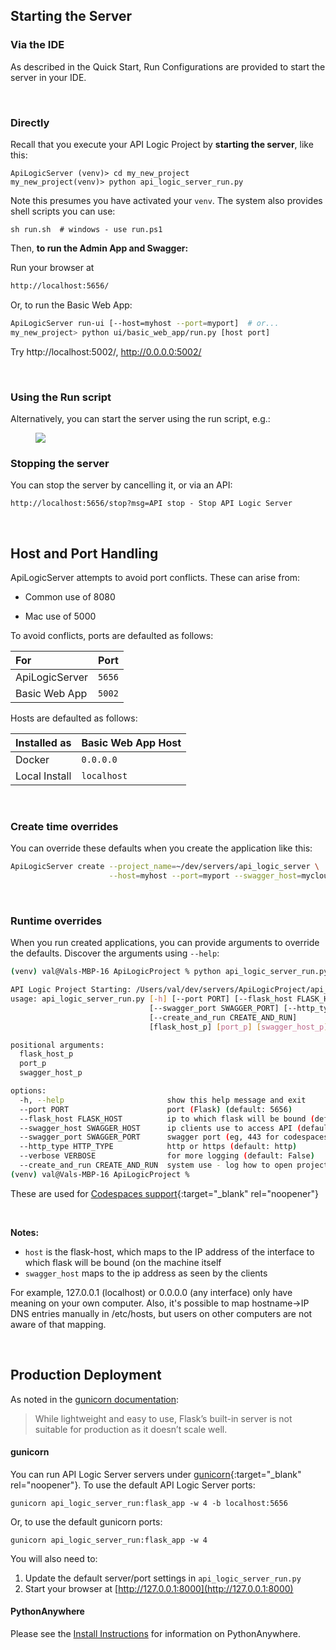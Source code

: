 
## Starting the Server

### Via the IDE

As described in the Quick Start, Run Configurations are provided to start the server in your IDE.

&nbsp;

### Directly

Recall that you execute your API Logic Project by __starting the server__, like this:

```
ApiLogicServer (venv)> cd my_new_project
my_new_project(venv)> python api_logic_server_run.py
```
Note this presumes you have activated your `venv`.  The system also provides shell scripts you can use:
```
sh run.sh  # windows - use run.ps1
```

Then, __to run the Admin App and Swagger:__

Run your browser at

```html
http://localhost:5656/
```

Or, to run the Basic Web App:

```bash
ApiLogicServer run-ui [--host=myhost --port=myport]  # or...
my_new_project> python ui/basic_web_app/run.py [host port]
```

Try http://localhost:5002/, http://0.0.0.0:5002/

&nbsp;

### Using the Run script

Alternatively, you can start the server using the run script, e.g.:

<figure><img src="https://github.com/valhuber/apilogicserver/wiki/images/server-run.png"></figure>

### Stopping the server

You can stop the server by cancelling it, or via an API:

```
http://localhost:5656/stop?msg=API stop - Stop API Logic Server
```
&nbsp;

## Host and Port Handling

ApiLogicServer attempts to avoid port conflicts.  These can arise from:

* Common use of 8080

* Mac use of 5000

To avoid conflicts, ports are defaulted as follows:

| For |  Port |
|:--------------|:--------------|
| ApiLogicServer | `5656` |
| Basic Web App | `5002` |


Hosts are defaulted as follows:

| Installed as |  Basic Web App Host |
|:--------------|:--------------|
| Docker | `0.0.0.0` |
| Local Install | `localhost` |

&nbsp;

### Create time overrides

You can override these defaults when you create the application like this:

```bash
ApiLogicServer create --project_name=~/dev/servers/api_logic_server \
                      --host=myhost --port=myport --swagger_host=mycloud
```

&nbsp;

### Runtime overrides

When you run created applications, you can provide arguments to override the defaults.  Discover the arguments using `--help`:

```bash
(venv) val@Vals-MBP-16 ApiLogicProject % python api_logic_server_run.py -h

API Logic Project Starting: /Users/val/dev/servers/ApiLogicProject/api_logic_server_run.py
usage: api_logic_server_run.py [-h] [--port PORT] [--flask_host FLASK_HOST] [--swagger_host SWAGGER_HOST]
                               [--swagger_port SWAGGER_PORT] [--http_type HTTP_TYPE] [--verbose VERBOSE]
                               [--create_and_run CREATE_AND_RUN]
                               [flask_host_p] [port_p] [swagger_host_p]

positional arguments:
  flask_host_p
  port_p
  swagger_host_p

options:
  -h, --help                       show this help message and exit
  --port PORT                      port (Flask) (default: 5656)
  --flask_host FLASK_HOST          ip to which flask will be bound (default: localhost)
  --swagger_host SWAGGER_HOST      ip clients use to access API (default: localhost)
  --swagger_port SWAGGER_PORT      swagger port (eg, 443 for codespaces) (default: 5656)
  --http_type HTTP_TYPE            http or https (default: http)
  --verbose VERBOSE                for more logging (default: False)
  --create_and_run CREATE_AND_RUN  system use - log how to open project (default: False)
(venv) val@Vals-MBP-16 ApiLogicProject % 

```
These are used for [Codespaces support](https://valhuber.github.io/ApiLogicServer/Tech-CodeSpaces/){:target="_blank" rel="noopener"}

&nbsp;

__Notes:__

* `host` is the flask-host, which maps to the IP address of the interface to which flask will be bound (on the machine itself
* `swagger_host` maps to the ip address as seen by the clients

For example, 127.0.0.1 (localhost) or 0.0.0.0 (any interface) only have meaning on your own computer.
Also, it's possible to map hostname->IP DNS entries manually in /etc/hosts, but users on other computers are not aware of that mapping.

&nbsp;
## Production Deployment

As noted in the [gunicorn documentation](https://flask.palletsprojects.com/en/2.0.x/deploying/):

  > While lightweight and easy to use, Flask’s built-in server is not suitable for production as it doesn’t scale well. 

#### gunicorn
You can run API Logic Server servers under [gunicorn](https://flask.palletsprojects.com/en/2.2.x/deploying/gunicorn/){:target="_blank" rel="noopener"}.  To use the default API Logic Server ports:

```
gunicorn api_logic_server_run:flask_app -w 4 -b localhost:5656
```

Or, to use the default gunicorn ports:

```
gunicorn api_logic_server_run:flask_app -w 4
```

You will also need to:

1. Update the default server/port settings in `api_logic_server_run.py`
2. Start your browser at [http://127.0.0.1:8000](http://127.0.0.1:8000)

#### PythonAnywhere
Please see the [Install Instructions](../Install) for information on PythonAnywhere.
